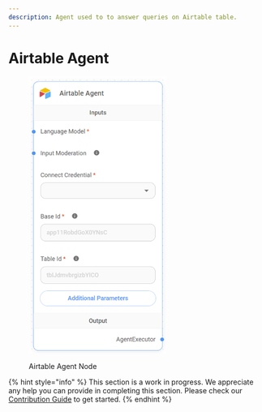 ```yaml
---
description: Agent used to to answer queries on Airtable table.
---
```


# Airtable Agent

<figure><img src="../../../.gitbook/assets/image (2) (1) (1).png" alt="" width="271"><figcaption><p>Airtable Agent Node</p></figcaption></figure>

{% hint style="info" %}
This section is a work in progress. We appreciate any help you can provide in completing this section. Please check our [Contribution Guide](../../../CONTRIBUTING.md) to get started.
{% endhint %}
